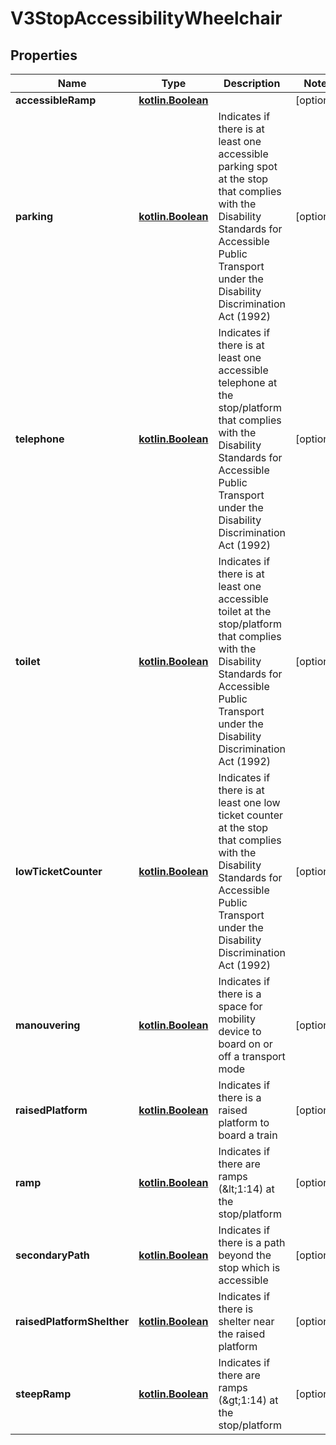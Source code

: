 # V3StopAccessibilityWheelchair

## Properties
Name | Type | Description | Notes
------------ | ------------- | ------------- | -------------
**accessibleRamp** | [**kotlin.Boolean**](.md) |  |  [optional]
**parking** | [**kotlin.Boolean**](.md) | Indicates if there is at least one accessible parking spot at the stop that complies with the Disability Standards for Accessible Public Transport under the Disability Discrimination Act (1992) |  [optional]
**telephone** | [**kotlin.Boolean**](.md) | Indicates if there is at least one accessible telephone at the stop/platform that complies with the Disability Standards for Accessible Public Transport under the Disability Discrimination Act (1992) |  [optional]
**toilet** | [**kotlin.Boolean**](.md) | Indicates if there is at least one accessible toilet at the stop/platform that complies with the Disability Standards for Accessible Public Transport under the Disability Discrimination Act (1992) |  [optional]
**lowTicketCounter** | [**kotlin.Boolean**](.md) | Indicates if there is at least one low ticket counter at the stop that complies with the Disability Standards for Accessible Public Transport under the Disability Discrimination Act (1992) |  [optional]
**manouvering** | [**kotlin.Boolean**](.md) | Indicates if there is a space for mobility device to board on or off a transport mode |  [optional]
**raisedPlatform** | [**kotlin.Boolean**](.md) | Indicates if there is a raised platform to board a train |  [optional]
**ramp** | [**kotlin.Boolean**](.md) | Indicates if there are ramps (&amp;lt;1:14) at the stop/platform |  [optional]
**secondaryPath** | [**kotlin.Boolean**](.md) | Indicates if there is a path beyond the stop which is accessible |  [optional]
**raisedPlatformShelther** | [**kotlin.Boolean**](.md) | Indicates if there is shelter near the raised platform |  [optional]
**steepRamp** | [**kotlin.Boolean**](.md) | Indicates if there are ramps (&amp;gt;1:14) at the stop/platform |  [optional]
